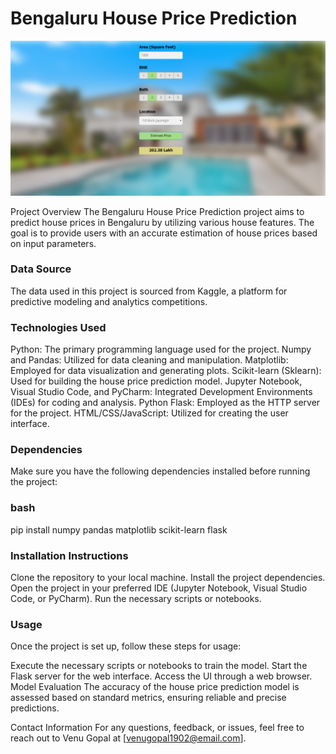 # Bengaluru House Price Prediction

![](BHP_website.PNG)


Project Overview
The Bengaluru House Price Prediction project aims to predict house prices in Bengaluru by utilizing various house features. The goal is to provide users with an accurate estimation of house prices based on input parameters.

### Data Source
The data used in this project is sourced from Kaggle, a platform for predictive modeling and analytics competitions.

### Technologies Used
Python: The primary programming language used for the project.
Numpy and Pandas: Utilized for data cleaning and manipulation.
Matplotlib: Employed for data visualization and generating plots.
Scikit-learn (Sklearn): Used for building the house price prediction model.
Jupyter Notebook, Visual Studio Code, and PyCharm: Integrated Development Environments (IDEs) for coding and analysis.
Python Flask: Employed as the HTTP server for the project.
HTML/CSS/JavaScript: Utilized for creating the user interface.
### Dependencies
Make sure you have the following dependencies installed before running the project:

### bash

pip install numpy pandas matplotlib scikit-learn flask

### Installation Instructions
Clone the repository to your local machine.
Install the project dependencies.
Open the project in your preferred IDE (Jupyter Notebook, Visual Studio Code, or PyCharm).
Run the necessary scripts or notebooks.
### Usage
Once the project is set up, follow these steps for usage:

Execute the necessary scripts or notebooks to train the model.
Start the Flask server for the web interface.
Access the UI through a web browser.
Model Evaluation
The accuracy of the house price prediction model is assessed based on standard metrics, ensuring reliable and precise predictions.




Contact Information
For any questions, feedback, or issues, feel free to reach out to Venu Gopal at [venugopal1902@email.com].

